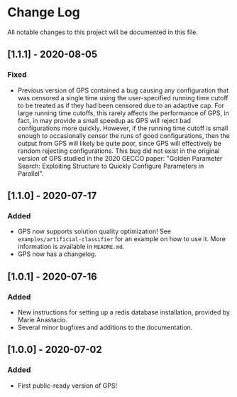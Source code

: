 # Change Log

All notable changes to this project will be documented in this file.

## [1.1.1] - 2020-08-05

### Fixed
 - Previous version of GPS contained a bug causing any configuration that was censored a single time using
   the user-specified running time cutoff to be treated as if they had been censored due to an adaptive cap.
   For large running time cutoffs, this rarely affects the performance of GPS, in fact, in may provide a
   small speedup as GPS will reject bad configurations more quickly. However, if the running time cutoff is
   small enough to occasionally censor the runs of good configurations, then the output from GPS will likely
   be quite poor, since GPS will effectively be random rejecting configurations. This bug did not exist in the
   original version of GPS studied in the 2020 GECCO paper: "Golden Parameter Search: Exploiting Structure to
   Quickly Configure Parameters in Parallel".

## [1.1.0] - 2020-07-17

### Added
 - GPS now supports solution quality optimization! See `examples/artificial-classifier` for an example on how to use it. More information is available in `README.md`.
 - GPS now has a changelog.

## [1.0.1] - 2020-07-16

### Added
 - New instructions for setting up a redis database installation, provided by Marie Anastacio.
 - Several minor bugfixes and additions to the documentation.

## [1.0.0] - 2020-07-02

### Added
- First public-ready version of GPS!
